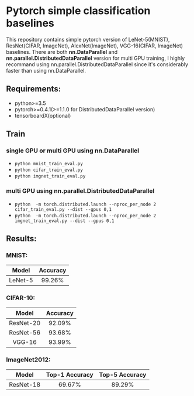 # Pytorch simple classification baselines

This repository contains simple pytorch version of LeNet-5(MNIST), ResNet(CIFAR, ImageNet), AlexNet(ImageNet), VGG-16(CIFAR, ImageNet) baselines.
There are both **nn.DataParallel** and **nn.parallel.DistributedDataParallel** version for multi GPU training, I highly recommand using nn.parallel.DistributedDataParallel since it's considerably faster than using nn.DataParallel.     
 
## Requirements:
- python>=3.5
- pytorch>=0.4.1(>=1.1.0 for DistributedDataParallel version)
- tensorboardX(optional)

## Train 

### single GPU or multi GPU using nn.DataParallel
* ```python mnist_train_eval.py ```
* ```python cifar_train_eval.py ```
* ```python imgnet_train_eval.py ```

### multi GPU using nn.parallel.DistributedDataParallel
* ```python  -m torch.distributed.launch --nproc_per_node 2 cifar_train_eval.py --dist --gpus 0,1```
* ```python  -m torch.distributed.launch --nproc_per_node 2 imgnet_train_eval.py --dist --gpus 0,1```


## Results:

### MNIST:
Model|Accuracy
:---:|:---:|
LeNet-5|99.26%

### CIFAR-10:
Model|Accuracy
:---:|:---:
ResNet-20|92.09%
ResNet-56|93.68%
VGG-16|93.99%

### ImageNet2012:
Model|Top-1 Accuracy|Top-5 Accuracy
:---:|:---:|:---:
ResNet-18|69.67%|89.29%

